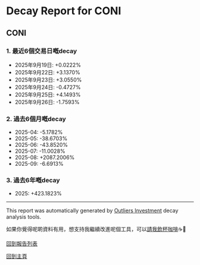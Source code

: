 # Decay Report for CONI

## CONI

### 1. 最近6個交易日嘅decay

- 2025年9月19日: +0.0222%
- 2025年9月22日: +3.1370%
- 2025年9月23日: +3.0550%
- 2025年9月24日: -0.4727%
- 2025年9月25日: +4.1493%
- 2025年9月26日: -1.7593%

### 2. 過去6個月嘅decay

- 2025-04: -5.1782%
- 2025-05: -38.6703%
- 2025-06: -43.8520%
- 2025-07: -11.0028%
- 2025-08: +2087.2006%
- 2025-09: -6.6913%

### 3. 過去6年嘅decay

- 2025: +423.1823%

------------------------------
This report was automatically generated by [Outliers Investment](https://outliersecon.github.io/Outliers-Investment/) decay analysis tools.

如果你覺得呢啲資料有用，想支持我繼續改進呢個工具，可以[請我飲杯咖啡](https://buymeacoffee.com/outliersecon)☕🙏

[回到報告列表](https://outliersecon.github.io/Outliers-Investment/reports/reports_public)

[回到主頁](https://outliersecon.github.io/Outliers-Investment/)